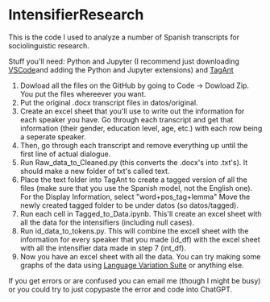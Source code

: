 # IntensifierResearch

This is the code I used to analyze a number of Spanish transcripts for sociolinguistic research.

Stuff you'll need: Python and Jupyter (I recommend just downloading [VSCode](https://code.visualstudio.com/download)and adding the Python and Jupyter extensions) and [TagAnt](https://www.laurenceanthony.net/software/tagant/)

1. Dowload all the files on the GitHub by going to Code -> Dowload Zip. You put the files whereever you want.
2. Put the original .docx transcript files in datos/original.
3. Create an excel sheet that you'll use to write out the information for each speaker you have. Go through each transcript and get that information (their gender, education level, age, etc.) with each row being a seperate speaker.
4. Then, go through each transcript and remove everything up until the first line of actual dialogue.
5. Run Raw_data_to_Cleaned.py (this converts the .docx's into .txt's). It should make a new folder of txt's called text.
6. Place the text folder into TagAnt to create a tagged version of all the files (make sure that you use the Spanish model, not the English one). For the Display Information, select "word+pos_tag+lemma" Move the newly created tagged folder to be under datos (so datos/tagged).
7. Run each cell in Tagged_to_Data.ipynb. This'll create an excel sheet with all the data for the intensifiers (including null cases).
8. Run id_data_to_tokens.py. This will combine the excell sheet with the information for every speaker that you made (id_df) with the excel sheet with all the intensifier data made in step 7 (int_df).
9. Now you have an excel sheet with all the data. You can try making some graphs of the data using [Language Variation Suite](https://languagevariationsuite.shinyapps.io/Pages/) or anything else.

If you get errors or are confused you can email me (though I might be busy) or you could try to just copypaste the error and code into ChatGPT.
